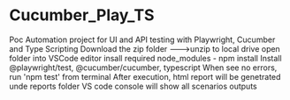 # Cucumber_Play_TS
Poc Automation project for UI and API testing with Playwright, Cucumber and Type Scripting
Download the zip folder --->unzip to local drive
open folder into VSCode editor
insall required node_modules - npm install Install @playwright/test, @cucumber/cucumber,  typescript
When see no errors, run 'npm test' from terminal
After execution, html report will be genetrated unde reports folder
VS code console will show all scenarios outputs
 
